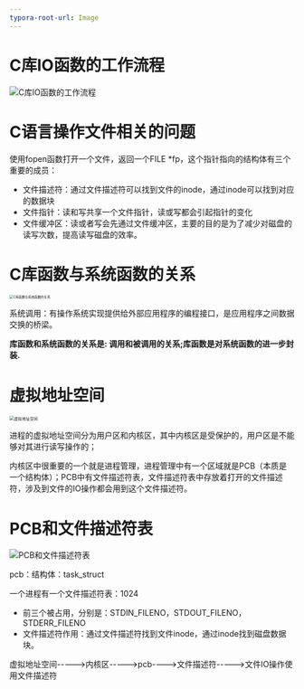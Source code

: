 ```yaml
---
typora-root-url: Image
---
```


# C库IO函数的工作流程

![C库IO函数的工作流程](/C库IO函数的工作流程.png)

# C语言操作文件相关的问题

使用fopen函数打开一个文件，返回一个FILE *fp，这个指针指向的结构体有三个重要的成员：

* 文件描述符：通过文件描述符可以找到文件的inode，通过inode可以找到对应的数据块
* 文件指针：读和写共享一个文件指针，读或写都会引起指针的变化
* 文件缓冲区：读或者写会先通过文件缓冲区，主要的目的是为了减少对磁盘的读写次数，提高读写磁盘的效率。

# C库函数与系统函数的关系

<img src="/C库函数与系统函数的关系.png" alt="C库函数与系统函数的关系" style="zoom:40%;" />

系统调用：有操作系统实现提供给外部应用程序的编程接口，是应用程序之间数据交换的桥梁。

**库函数和系统函数的关系是: 调用和被调用的关系;库函数是对系统函数的进一步封装.**

# 虚拟地址空间

<img src="/虚拟地址空间.png" alt="虚拟地址空间" style="zoom: 50%;" />

进程的虚拟地址空间分为用户区和内核区，其中内核区是受保护的，用户区是不能够对其进行读写操作的；

内核区中很重要的一个就是进程管理，进程管理中有一个区域就是PCB（本质是一个结构体）；PCB中有文件描述符表，文件描述符表中存放着打开的文件描述符，涉及到文件的IO操作都会用到这个文件描述符。

# PCB和文件描述符表

![PCB和文件描述符表](/PCB和文件描述符表.png)

pcb：结构体：task_struct

一个进程有一个文件描述符表：1024

* 前三个被占用，分别是：STDIN_FILENO，STDOUT_FILENO，STDERR_FILENO
* 文件描述符作用：通过文件描述符找到文件inode，通过inode找到磁盘数据块。

虚拟地址空间----->内核区----->pcb---->文件描述符----->文件IO操作使用文件描述符